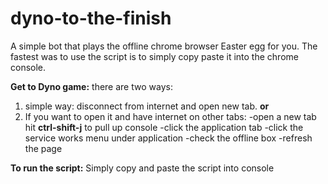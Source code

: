 # dyno-to-the-finish
A simple bot that plays the offline chrome browser Easter egg for you. The fastest was to use the script is to simply copy paste it into the chrome console.

<b>Get to Dyno game:</b>
there are two ways:
1. simple way:
	disconnect from internet and open new tab.
<b>or</b>
2. If you want to open it and have internet on other tabs:
	-open a new tab hit <b>ctrl-shift-j</b> to pull up console
	-click the application tab
	-click the service works menu under application
	-check the offline box
	-refresh the page

<b>To run the script:</b>
Simply copy and paste the script into console